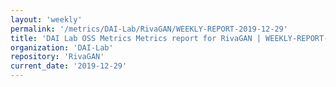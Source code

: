 ```yaml
---
layout: 'weekly'
permalink: '/metrics/DAI-Lab/RivaGAN/WEEKLY-REPORT-2019-12-29'
title: 'DAI Lab OSS Metrics Metrics report for RivaGAN | WEEKLY-REPORT-2019-12-29'
organization: 'DAI-Lab'
repository: 'RivaGAN'
current_date: '2019-12-29'
---
```

